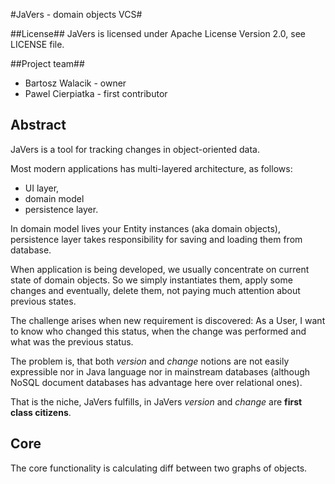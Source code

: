 #JaVers - domain objects VCS#

##License##
JaVers is licensed under Apache License Version 2.0, see LICENSE file.

##Project team##
* Bartosz Walacik - owner
* Pawel Cierpiatka - first contributor

## Abstract
JaVers is a tool for tracking changes in object-oriented data.

Most modern applications has multi-layered architecture, as follows:
* UI layer,
* domain model
* persistence layer.

In domain model lives your Entity instances (aka domain objects),
persistence layer takes responsibility for saving and loading them from database.

When application is being developed, we usually concentrate on current state of domain objects.
So we simply instantiates them, apply some changes and eventually, delete them,
not paying much attention about previous states.

The challenge arises when new requirement is discovered:
As a User, I want to know who changed this status, when the change was performed and what was the previous status.

The problem is, that both *version* and *change* notions are not easily expressible
nor in Java language nor in mainstream databases (although NoSQL document databases has advantage here over relational ones).

That is the niche, JaVers fulfills, in JaVers *version* and *change* are **first class citizens**.


## Core
The core functionality is calculating diff between two graphs of objects.